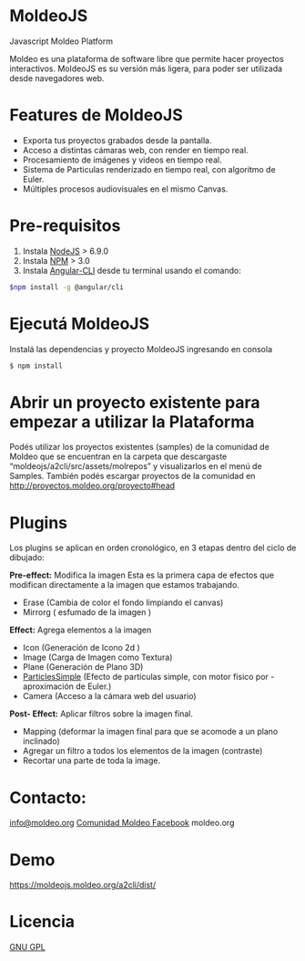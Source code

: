 # MoldeoJS
Javascript Moldeo Platform

Moldeo es una plataforma de software libre que permite hacer proyectos interactivos. MoldeoJS es su versión más ligera, para poder ser utilizada desde navegadores web. 

# Features de MoldeoJS
- Exporta tus proyectos grabados desde la pantalla.
- Acceso a distintas cámaras web, con render en tiempo real.
- Procesamiento de imágenes y videos en tiempo real.
- Sistema de Particulas renderizado en tiempo real, con algoritmo de Euler.
- Múltiples procesos audiovisuales en el mismo Canvas.

# Pre-requisitos
1) Instala  [NodeJS](https://nodejs.org/es/) > 6.9.0
2) Instala [NPM](https://docs.npmjs.com/getting-started/installing-node) > 3.0
3) Instala [Angular-CLI](https://angular.io/guide/quickstart)  desde tu terminal usando el comando: 

```sh
$npm install -g @angular/cli
```

#  Ejecutá MoldeoJS
Instalá las dependencias y proyecto MoldeoJS ingresando en consola
```sh
$ npm install  
```

# Abrir un proyecto existente para empezar a utilizar la Plataforma
Podés utilizar los proyectos existentes (samples) de la comunidad de Moldeo que se encuentran en la carpeta que descargaste  “moldeojs/a2cli/src/assets/molrepos”  y visualizarlos en el menú de Samples. 
También podés escargar proyectos de la comunidad en  http://proyectos.moldeo.org/proyecto#head


# Plugins
Los plugins se aplican en orden cronológico, en 3 etapas dentro del ciclo de dibujado:

**Pre-effect:** Modifica la imagen
Esta es la primera capa de efectos que modifican directamente a la imagen que estamos trabajando.
- Erase (Cambia de color el fondo limpiando el canvas)
- Mirrorg ( esfumado de la imagen )

**Effect:** Agrega elementos a la imagen
- Icon (Generación de Icono 2d )
- Image (Carga de Imagen como Textura)
- Plane (Generación de Plano 3D)
- [ParticlesSimple](http://proyectos.moldeo.org/documentation/moldeoplugins/Effects/ParticlesSimple/doc/es/html/index.html) (Efecto de partículas simple, con motor físico por - aproximación de Euler.)
- Camera (Acceso a la cámara web del usuario)


**Post- Effect:** Aplicar filtros sobre la imagen final.
- Mapping (deformar la imagen final para que se acomode a un plano inclinado)
- Agregar un filtro a todos los elementos de la imagen (contraste)
- Recortar una parte de toda la image.


# Contacto:
info@moldeo.org
[Comunidad Moldeo Facebook](https://www.facebook.com/comunidadmoldeo?3e71y) 
moldeo.org

# Demo
https://moldeojs.moldeo.org/a2cli/dist/

# Licencia
[GNU GPL](https://github.com/moldeo/moldeojs/blob/master/LICENSE)

